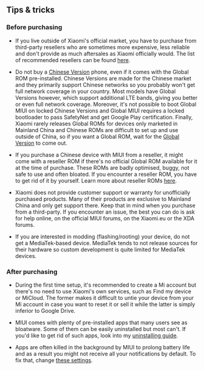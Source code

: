 ## Tips & tricks

### Before purchasing

* If you live outside of Xiaomi's official market, you have to purchase from third-party resellers who are sometimes more expensive, less reliable and don't provide as much aftersales as Xiaomi officially would. The list of recommended resellers can be found [here](Recommended_resellers.md).

* Do not buy a [Chinese Version](Regional_versions_of_Xiaomi_devices.md) phone, even if it comes with the Global ROM pre-installed. Chinese Versions are made for the Chinese market and they primarily support Chinese networks so you probably won't get full network coverage in your country. Most models have Global Versions however, which support additional LTE bands, giving you better or even full network coverage. Moreover, it's not possible to boot Global MIUI on locked Chinese Versions and Global MIUI requires a locked bootloader to pass SafetyNet and get Google Play certification. Finally, Xiaomi rarely releases Global ROMs for devices only marketed in Mainland China and Chinese ROMs are difficult to set up and use outside of China, so if you want a Global ROM, wait for the [Global Version](Regional_versions_of_Xiaomi_devices.md) to come out.

* If you purchase a Chinese device with MIUI from a reseller, it might come with a reseller ROM if there's no official Global ROM available for it at the time of purchase. These ROMs are badly optimised, buggy, not safe to use and often bloated. If you encounter a reseller ROM, you have to get rid of it by yourself. Learn more about reseller ROMs [here](custom.md).

* Xiaomi does not provide customer support or warranty for unofficially purchased products. Many of their products are exclusive to Mainland China and only get support there. Keep that in mind when you purchase from a third-party. If you encounter an issue, the best you can do is ask for help online, on the official MIUI forums, on the Xiaomi.eu or the XDA forums.

* If you are interested in modding (flashing/rooting) your device, do not get a MediaTek-based device. MediaTek tends to not release sources for their hardware so custom development is quite limited for MediaTek devices.

### After purchasing

* During the first time setup, it's recommended to create a Mi account but there's no need to use Xiaomi's own services, such as Find my device or MiCloud. The former makes it difficult to untie your device from your Mi account in case you want to reset it or sell it while the latter is simply inferior to Google Drive.

* MIUI comes with plenty of pre-installed apps that many users see as bloatware. Some of them can be easily uninstalled but most can't. If you'd like to get rid of such apps, look into my [uninstalling guide](Uninstall_system_apps.md).

* Apps are often killed in the background by MIUI to prolong battery life and as a result you might not receive all your notifications by default. To fix that, change [these settings](Fix_notifications_on_MIUI.md).